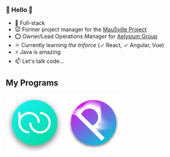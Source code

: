 ### 👋 Hello 👋

- 💬 Full-stack 
- 🐭 Former project manager for the [Mau5ville Project](https://github.com/Mau5ville-Project)
- ⭕ Owner/Lead Operations Manager for [Aelysium Group](https://github.com/Aelysium-Group)
- ⚛️ Currently learning *the triforce* (✓ React, ✓ Angular, Vue)
- ⚡ Java is amazing
- 📫 Let's talk code...

## My Programs
[![RustyConnector Icon](https://github.com/Aelysium-Group/.github/blob/main/images/rustyconnector-button.png?raw=true)](https://github.com/Aelysium-Group/rusty-connector)
[![Particulate Icon](https://github.com/Aelysium-Group/.github/blob/main/images/particulate-button.png?raw=true)](https://github.com/Aelysium-Group/particulate)
